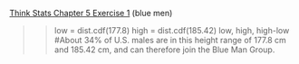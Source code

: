 [Think Stats Chapter 5 Exercise 1](http://greenteapress.com/thinkstats2/html/thinkstats2006.html#toc50) (blue men)

>> low = dist.cdf(177.8)
high = dist.cdf(185.42)
low, high, high-low
#About 34% of U.S. males are in this height range of 177.8 cm and 185.42 cm, and can therefore join the Blue Man Group.
